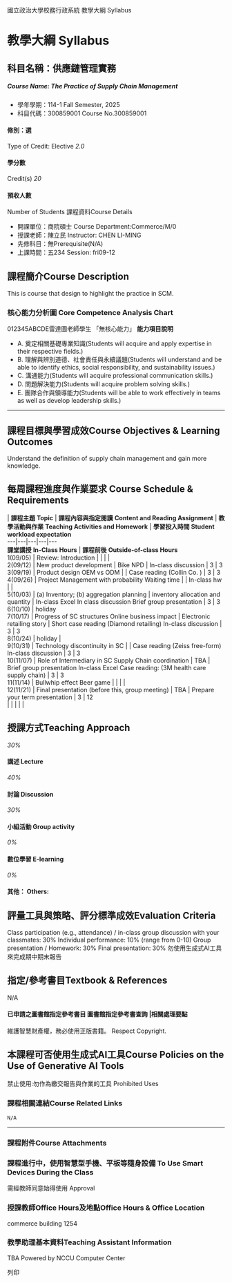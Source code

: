 國立政治大學校務行政系統 教學大綱 Syllabus
# 教學大綱 Syllabus
##  科目名稱：供應鏈管理實務
#####  Course Name: The Practice of Supply Chain Management
  * 學年學期：114-1 Fall Semester, 2025 
  * 科目代碼：300859001 Course No.300859001


#### 修別：選
Type of Credit: Elective 
_2.0_
#### 學分數
Credit(s)
_20_
#### 預收人數
Number of Students
課程資料Course Details
  * 開課單位：商院碩士 Course Department:Commerce/M/0 
  * 授課老師：陳立民 Instructor: CHEN LI-MING 
  * 先修科目：無Prerequisite(N/A)
  * 上課時間：五234 Session: fri09-12 


##  課程簡介Course Description
This is course that design to highlight the practice in SCM.
###  核心能力分析圖 Core Competence Analysis Chart
012345ABCDE雷達圖老師學生
「無核心能力」 
**能力項目說明**
  * A. 奠定相關基礎專業知識(Students will acquire and apply expertise in their respective fields.)
  * B. 理解與辨別道德、社會責任與永續議題(Students will understand and be able to identify ethics, social responsibility, and sustainability issues.)
  * C. 溝通能力(Students will acquire professional communication skills.)
  * D. 問題解決能力(Students will acquire problem solving skills.)
  * E. 團隊合作與領導能力(Students will be able to work effectively in teams as well as develop leadership skills.)


* * *
##  課程目標與學習成效Course Objectives & Learning Outcomes 
Understand the definition of supply chain management and gain more knowledge.
##  每周課程進度與作業要求 Course Schedule & Requirements
|  **課程主題** **Topic** |  **課程內容與指定閱讀** **Content and Reading Assignment** |  **教學活動與作業** **Teaching Activities and Homework** |  **學習投入時間** **Student workload expectation**  
---|---|---|---|---  
**課堂講授** **In-Class Hours** |  **課程前後** **Outside-of-class Hours**  
1(09/05) |  Review: Introduction |  |  |  |   
2(09/12) |  New product development |  Bike NPD |  In-class discussion |  3 |  3  
3(09/19) |  Product design OEM vs ODM |  |  Case reading (Collin Co. ) |  3 |  3  
4(09/26) |  Project Management with probability Waiting time |  |  In-class hw |  |   
5(10/03) |  (a) Inventory; (b) aggregation planning |  inventory allocation and quantity |  In-class Excel In class discussion Brief group presentation |  3 |  3  
6(10/10) |  holiday  
7(10/17) |  Progress of SC structures Online business impact |  Electronic retailing story |  Short case reading (Diamond retailing) In-class discussion |  3 |  3   
8(10/24) |  holiday |   
9(10/31) |  Technology discontinuity in SC |  |  Case reading (Zeiss free-form) In-class discussion |  3 |  3  
10(11/07) |  Role of Intermediary in SC Supply Chain coordination |  TBA |  Brief group presentation In-class Excel Case reading: (3M health care supply chain) |  3 |  3  
11(11/14) |  Bullwhip effect Beer game |  |  |  |   
12(11/21) |  Final presentation (before this, group meeting) |  TBA |  Prepare your term presentation |  3 |  12  
|  |  |  |  |   
##  授課方式Teaching Approach
_30%_
####  講述 Lecture
_40%_
####  討論 Discussion
_30%_
####  小組活動 Group activity
_0%_
####  數位學習 E-learning
_0%_
####  其他： Others:
##  評量工具與策略、評分標準成效Evaluation Criteria
Class participation (e.g., attendance) / in-class group discussion with your classmates: 30%
Individual performance: 10% (range from 0-10)
Group presentation / Homework: 30%
Final presentation: 30%
勿使用生成式AI工具來完成期中期末報告
##  指定/參考書目Textbook & References
N/A
####  已申請之圖書館指定參考書目  圖書館指定參考書查詢 |相關處理要點
維護智慧財產權，務必使用正版書籍。 Respect Copyright.
##  本課程可否使用生成式AI工具Course Policies on the Use of Generative AI Tools
禁止使用:勿作為繳交報告與作業的工具 Prohibited Uses
###  課程相關連結Course Related Links
```
N/A
```

* * *
###  課程附件Course Attachments
###  課程進行中，使用智慧型手機、平板等隨身設備 To Use Smart Devices During the Class
需經教師同意始得使用  Approval
###  授課教師Office Hours及地點Office Hours & Office Location
commerce building 1254
###  教學助理基本資料Teaching Assistant Information
TBA
Powered by NCCU Computer Center
  
列印
